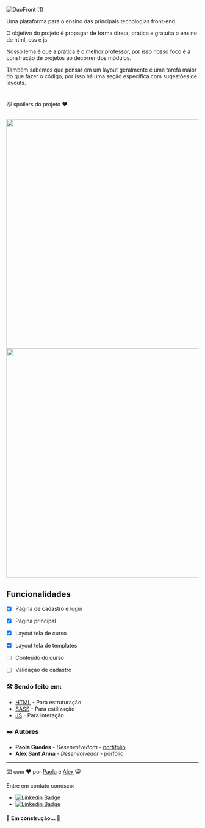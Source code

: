 ![DuoFront (1)](https://user-images.githubusercontent.com/53832972/137567944-f7a5d53d-8bf7-4d0b-adb8-0af7fc1c6295.png)


Uma plataforma para o ensino das principais tecnologias front-end.

O objetivo do projeto é propagar de forma direta, prática e gratuita o ensino de html, css e js.

Nosso lema é que a prática é o melhor professor, por isso nosso foco é a construção de projetos ao decorrer dos módulos.

Também sabemos que pensar em um layout geralmente é uma tarefa maior do que fazer o código, por isso há uma seção específica com sugestões de layouts.

#

😼 spoilers do projeto ♥

<br>

<img src="https://user-images.githubusercontent.com/53832972/137565758-010860ef-f0bc-4002-b5dc-23a4506f12ba.png" width="600">
<img src="https://user-images.githubusercontent.com/53832972/137567006-7dfbd711-0f4e-44b4-a536-52b624925319.png" width="600">

## Funcionalidades

- [x] Página de cadastro e login
- [x] Página principal
- [x] Layout tela de curso
- [x] Layout tela de templates
- [ ] Conteúdo do curso
- [ ] Validação de cadastro


### 🛠️ Sendo feito em:

* [HTML](https://developer.mozilla.org/pt-BR/docs/Web/HTML) - Para estruturação
* [SASS](https://sass-lang.com) - Para estilização
* [JS](https://developer.mozilla.org/pt-BR/docs/Web/JavaScript) - Para interação

### ✒️ Autores

* **Paola Guedes** - *Desenvolvedora* - [portifólio](https://paolaguedes.github.io/blogpessoal/)
* **Alex Sant'Anna** - *Desenvolvedor* - [porfólio](https://htmlpreview.github.io/?https://github.com/alexRicc2/Portifolio/blob/main/index.html)


---
⌨️ com ❤️ por [Paola](https://gist.github.com/paolaguedes) e [Alex](https://github.com/alexRicc2) 😸

Entre em contato conosco:

- [![Linkedin Badge](https://img.shields.io/badge/-PaolaGuedes-blue?style=flat-square&logo=Linkedin&logoColor=white&link=https://www.linkedin.com/in/paola-guedes-84885b186/)](https://www.linkedin.com/in/paolaguedes/) 
- [![Linkedin Badge](https://img.shields.io/badge/-AlexSant'Anna-blue?style=flat-square&logo=Linkedin&logoColor=white&link=https://www.linkedin.com/in/alex-ricardo-rodrigues-sant-anna/)](https://www.linkedin.com/in/alex-ricardo-rodrigues-sant-anna/) 


<h4> 🚀 Em construção...  🚧 </h4>
